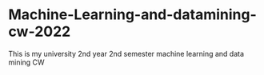 # Machine-Learning-and-datamining-cw-2022
This is my university 2nd year 2nd semester machine learning and data mining CW
